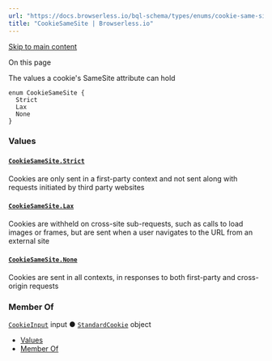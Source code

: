 ```yaml
---
url: "https://docs.browserless.io/bql-schema/types/enums/cookie-same-site"
title: "CookieSameSite | Browserless.io"
---
```


[Skip to main content](https://docs.browserless.io/bql-schema/types/enums/cookie-same-site#__docusaurus_skipToContent_fallback)

On this page

The values a cookie's SameSite attribute can hold

```codeBlockLines_p187
enum CookieSameSite {
  Strict
  Lax
  None
}

```

### Values [​](https://docs.browserless.io/bql-schema/types/enums/cookie-same-site\#values "Direct link to Values")

#### [`CookieSameSite.Strict`](https://docs.browserless.io/bql-schema/types/enums/cookie-same-site\#) [​](https://docs.browserless.io/bql-schema/types/enums/cookie-same-site\#cookiesamesitestrict "Direct link to cookiesamesitestrict")

Cookies are only sent in a first-party context and not sent along with requests initiated by third party websites

#### [`CookieSameSite.Lax`](https://docs.browserless.io/bql-schema/types/enums/cookie-same-site\#) [​](https://docs.browserless.io/bql-schema/types/enums/cookie-same-site\#cookiesamesitelax "Direct link to cookiesamesitelax")

Cookies are withheld on cross-site sub-requests, such as calls to load images or frames, but are sent when a user navigates to the URL from an external site

#### [`CookieSameSite.None`](https://docs.browserless.io/bql-schema/types/enums/cookie-same-site\#) [​](https://docs.browserless.io/bql-schema/types/enums/cookie-same-site\#cookiesamesitenone "Direct link to cookiesamesitenone")

Cookies are sent in all contexts, in responses to both first-party and cross-origin requests

### Member Of [​](https://docs.browserless.io/bql-schema/types/enums/cookie-same-site\#member-of "Direct link to Member Of")

[`CookieInput`](https://docs.browserless.io/bql-schema/types/inputs/cookie-input) input ● [`StandardCookie`](https://docs.browserless.io/bql-schema/types/objects/standard-cookie) object

- [Values](https://docs.browserless.io/bql-schema/types/enums/cookie-same-site#values)
- [Member Of](https://docs.browserless.io/bql-schema/types/enums/cookie-same-site#member-of)